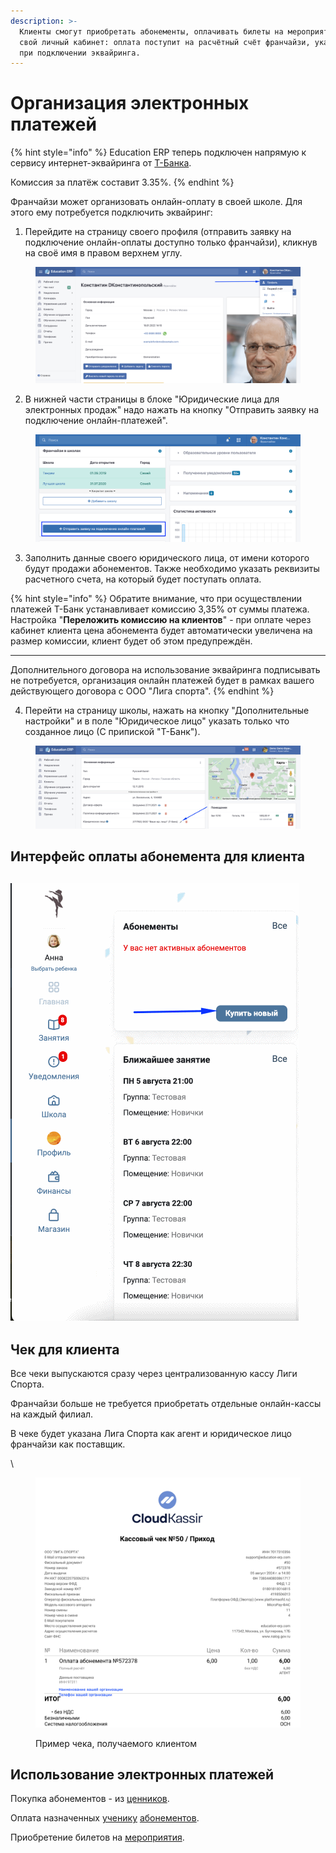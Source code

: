 ```yaml
---
description: >-
  Клиенты смогут приобретать абонементы, оплачивать билеты на мероприятия через
  свой личный кабинет: оплата поступит на расчётный счёт франчайзи, указанный
  при подключении эквайринга.
---
```


# Организация электронных платежей

{% hint style="info" %}
Education ERP теперь подключен напрямую к сервису интернет-эквайринга от [Т-Банка](https://www.tbank.ru/).&#x20;

Комиссия за платёж составит 3.35%.
{% endhint %}

Франчайзи может организовать онлайн-оплату в своей школе. Для этого ему потребуется подключить эквайринг:

1. Перейдите на страницу своего профиля (отправить заявку на подключение онлайн-оплаты доступно только франчайзи), кликнув на своё имя в правом верхнем углу.

<figure><img src="../.gitbook/assets/image (78).png" alt=""><figcaption></figcaption></figure>

2. В нижней части страницы в блоке "Юридические лица для электронных продаж" надо нажать на кнопку "Отправить заявку на подключение онлайн-платежей".

<figure><img src="../.gitbook/assets/image (77).png" alt=""><figcaption></figcaption></figure>

3. Заполнить данные своего юридического лица, от имени которого будут продажи абонементов. Также необходимо указать реквизиты расчетного счета, на который будет поступать оплата.

{% hint style="info" %}
Обратите внимание, что при осуществлении платежей T-Банк устанавливает комиссию 3,35% от суммы платежа.\
Настройка "**Переложить комиссию на клиентов**" - при оплате через кабинет клиента цена абонемента будет автоматически увеличена на размер комиссии, клиент будет об этом предупреждён.&#x20;

***

Дополнительного договора на использование эквайринга подписывать не потребуется, организация онлайн платежей будет в рамках вашего действующего договора с ООО "Лига спорта".
{% endhint %}

4. &#x20;Перейти на страницу школы, нажать на кнопку "Дополнительные настройки" и в поле "Юридическое лицо" указать только что созданное лицо (С припиской "Т-Банк").

<figure><img src="../.gitbook/assets/image (79).png" alt=""><figcaption></figcaption></figure>

## Интерфейс оплаты абонемента для клиента

## ![](../.gitbook/assets/оплата.gif)



## Чек для клиента

Все чеки выпускаются сразу через централизованную кассу Лиги Спорта.&#x20;

Франчайзи больше не требуется приобретать отдельные онлайн-кассы на каждый филиал.&#x20;

В чеке будет указана Лига Спорта как агент и юридическое лицо франчайзи как поставщик.

\


<figure><img src="../.gitbook/assets/image (81).png" alt=""><figcaption><p>Пример чека, получаемого клиентом</p></figcaption></figure>

## Использование электронных платежей

Покупка абонементов - из [ценников](../abonementy/cenniki/).

Оплата назначенных [ученику](../ucheniki.md) [абонементов](https://app.gitbook.com/s/-MkFNHt9T\_SX73MEMmIU/c/cgKOyxkqHa8Qxc8VSvAr/nachalo-raboty/shkola/abonementy/dobavlenie-abonementov/abonementy-v-dolg).

Приобретение билетов на [мероприятия](https://app.gitbook.com/s/-MkFNHt9T\_SX73MEMmIU/c/cgKOyxkqHa8Qxc8VSvAr/nachalo-raboty/shkola/meropriyatiya).
